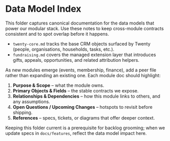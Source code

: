 # Data Model Index

This folder captures canonical documentation for the data models that power our modular stack. Use these notes to keep cross-module contracts consistent and to spot overlap before it happens.

- `twenty-core.md` tracks the base CRM objects surfaced by Twenty (people, organisations, households, tasks, etc.).
- `fundraising.md` covers the managed extension layer that introduces gifts, appeals, opportunities, and related attribution helpers.

As new modules emerge (events, membership, finance), add a peer file rather than expanding an existing one. Each module doc should highlight:

1. **Purpose & Scope** – what the module owns.
2. **Primary Objects & Fields** – the stable contracts we expose.
3. **Relationships & Dependencies** – how this module links to others, and any assumptions.
4. **Open Questions / Upcoming Changes** – hotspots to revisit before shipping.
5. **References** – specs, tickets, or diagrams that offer deeper context.

Keeping this folder current is a prerequisite for backlog grooming; when we update specs in `docs/features`, reflect the data model impact here.
